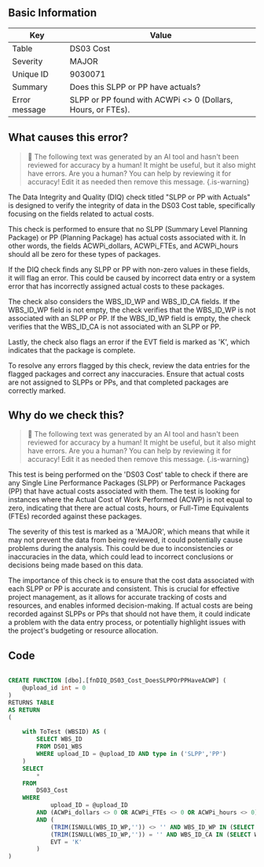 ## Basic Information
| Key         | Value          |
|-------------|----------------|
| Table       | DS03 Cost |
| Severity    | MAJOR |
| Unique ID   | 9030071   |
| Summary     | Does this SLPP or PP have actuals? |
| Error message | SLPP or PP found with ACWPi <> 0 (Dollars, Hours, or FTEs). |

## What causes this error?

> :robot: The following text was generated by an AI tool and hasn't been reviewed for accuracy by a human! It might be useful, but it also might have errors. Are you a human? You can help by reviewing it for accuracy! Edit it as needed then remove this message.
{.is-warning}

The Data Integrity and Quality (DIQ) check titled "SLPP or PP with Actuals" is designed to verify the integrity of data in the DS03 Cost table, specifically focusing on the fields related to actual costs. 

This check is performed to ensure that no SLPP (Summary Level Planning Package) or PP (Planning Package) has actual costs associated with it. In other words, the fields ACWPi_dollars, ACWPi_FTEs, and ACWPi_hours should all be zero for these types of packages. 

If the DIQ check finds any SLPP or PP with non-zero values in these fields, it will flag an error. This could be caused by incorrect data entry or a system error that has incorrectly assigned actual costs to these packages. 

The check also considers the WBS_ID_WP and WBS_ID_CA fields. If the WBS_ID_WP field is not empty, the check verifies that the WBS_ID_WP is not associated with an SLPP or PP. If the WBS_ID_WP field is empty, the check verifies that the WBS_ID_CA is not associated with an SLPP or PP. 

Lastly, the check also flags an error if the EVT field is marked as 'K', which indicates that the package is complete. 

To resolve any errors flagged by this check, review the data entries for the flagged packages and correct any inaccuracies. Ensure that actual costs are not assigned to SLPPs or PPs, and that completed packages are correctly marked.
## Why do we check this?

> :robot: The following text was generated by an AI tool and hasn't been reviewed for accuracy by a human! It might be useful, but it also might have errors. Are you a human? You can help by reviewing it for accuracy! Edit it as needed then remove this message.
{.is-warning}

This test is being performed on the 'DS03 Cost' table to check if there are any Single Line Performance Packages (SLPP) or Performance Packages (PP) that have actual costs associated with them. The test is looking for instances where the Actual Cost of Work Performed (ACWP) is not equal to zero, indicating that there are actual costs, hours, or Full-Time Equivalents (FTEs) recorded against these packages.

The severity of this test is marked as a 'MAJOR', which means that while it may not prevent the data from being reviewed, it could potentially cause problems during the analysis. This could be due to inconsistencies or inaccuracies in the data, which could lead to incorrect conclusions or decisions being made based on this data.

The importance of this check is to ensure that the cost data associated with each SLPP or PP is accurate and consistent. This is crucial for effective project management, as it allows for accurate tracking of costs and resources, and enables informed decision-making. If actual costs are being recorded against SLPPs or PPs that should not have them, it could indicate a problem with the data entry process, or potentially highlight issues with the project's budgeting or resource allocation.
## Code

```sql

CREATE FUNCTION [dbo].[fnDIQ_DS03_Cost_DoesSLPPOrPPHaveACWP] (
	@upload_id int = 0
)
RETURNS TABLE
AS RETURN
(
	
	with ToTest (WBSID) AS (
		SELECT WBS_ID
		FROM DS01_WBS
		WHERE upload_ID = @upload_ID AND type in ('SLPP','PP')
	)
	SELECT 
		* 
	FROM 
		DS03_Cost
	WHERE
			upload_ID = @upload_ID
		AND (ACWPi_dollars <> 0 OR ACWPi_FTEs <> 0 OR ACWPi_hours <> 0)
		AND (
			(TRIM(ISNULL(WBS_ID_WP,'')) <> '' AND WBS_ID_WP IN (SELECT WBSID FROM ToTest)) OR
			(TRIM(ISNULL(WBS_ID_WP,'')) = '' AND WBS_ID_CA IN (SELECT WBSID FROM ToTest)) OR
			EVT = 'K'
		)
)
```
